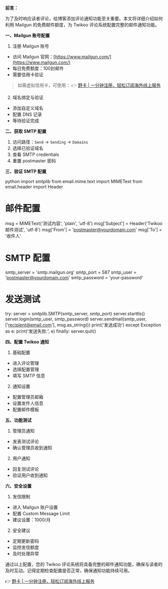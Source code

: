 **前言：**

为了及时响应读者评论，给博客添加评论通知功能至关重要。本文将详细介绍如何利用 Mailgun 的免费邮件额度，为 Twikoo 评论系统配置完整的邮件通知功能。

**一、Mailgun 账号配置**

1. 注册 Mailgun 账号
- 访问 Mailgun 官网：[https://www.mailgun.com/](https://www.mailgun.com/)
- 每日免费额度：100封邮件
- 需要信用卡验证

> 如需虚拟信用卡，可使用：
> 👉 [野卡 | 一分钟注册，轻松订阅海外线上服务](https://bit.ly/bewildcard)

2. 域名绑定与验证
- 添加自定义域名
- 配置 DNS 记录
- 等待验证完成

**二、获取 SMTP 配置**

1. 访问路径：`Send` -> `Sending` -> `Domains`
2. 选择已验证域名
3. 查看 SMTP credentials
4. 重置 postmaster 密码

**三、验证 SMTP 配置**

python
import smtplib
from email.mime.text import MIMEText
from email.header import Header

# 邮件配置
msg = MIMEText('测试内容', 'plain', 'utf-8')
msg['Subject'] = Header('Twikoo 邮件测试', 'utf-8')
msg['From'] = 'postmaster@yourdomain.com'
msg['To'] = '收件人'

# SMTP 配置
smtp_server = 'smtp.mailgun.org'
smtp_port = 587
smtp_user = 'postmaster@yourdomain.com'
smtp_password = 'your-password'

# 发送测试
try:
    server = smtplib.SMTP(smtp_server, smtp_port)
    server.starttls()
    server.login(smtp_user, smtp_password)
    server.sendmail(smtp_user, ['recipient@email.com'], msg.as_string())
    print('发送成功')
except Exception as e:
    print('发送失败:', e)
finally:
    server.quit()


**四、配置 Twikoo 通知**

1. 基础配置
- 进入评论管理
- 选择配置管理
- 填写 SMTP 信息

2. 通知设置
- 配置管理员邮箱
- 设置发件人信息
- 配置邮件模板

**五、功能测试**

1. 管理员通知
- 发表测试评论
- 确认管理员收到通知

2. 用户通知
- 回复测试评论
- 验证用户收到通知

**六、安全设置**

1. 发信限制
- 进入 Mailgun 账户设置
- 配置 Custom Message Limit
- 建议设置：1000/月

2. 安全建议
- 定期更新密码
- 监控发信额度
- 及时处理异常

通过以上配置，您的 Twikoo 评论系统将具备完整的邮件通知功能，确保与读者的及时互动。记得定期检查配置是否正常，确保通知功能持续可用。

👉 [野卡 | 一分钟注册，轻松订阅海外线上服务](https://bit.ly/bewildcard)